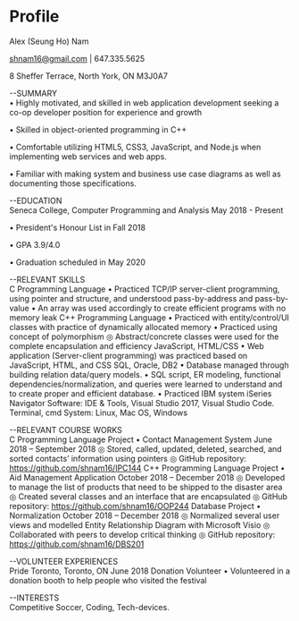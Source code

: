 # Profile

Alex (Seung Ho) Nam

shnam16@gmail.com | 647.335.5625

8 Sheffer Terrace, North York, ON M3J0A7

--SUMMARY                                                      
•	Highly motivated, and skilled in web application development seeking a co-op developer position for experience and growth

•	Skilled in object-oriented programming in C++

•	Comfortable utilizing HTML5, CSS3, JavaScript, and Node.js when implementing web services and web apps.

•	Familiar with making system and business use case diagrams as well as documenting those specifications.


--EDUCATION                                                        
Seneca College, Computer Programming and Analysis	            May 2018 - Present

•	President's Honour List in Fall 2018

•	GPA 3.9/4.0

•	Graduation scheduled in May 2020

--RELEVANT SKILLS                                                                         
C Programming Language
•	Practiced TCP/IP server-client programming, using pointer and structure, and understood pass-by-address and pass-by-value
•	An array was used accordingly to create efficient programs with no memory leak
C++ Programming Language
•	Practiced with entity/control/UI classes with practice of dynamically allocated memory
•	Practiced using concept of polymorphism
◎	Abstract/concrete classes were used for the complete encapsulation and efficiency
JavaScript, HTML/CSS
•	Web application (Server-client programming) was practiced based on JavaScript, HTML, and CSS
SQL, Oracle, DB2
•	Database managed through building relation data/query models.
•	SQL script, ER modeling, functional dependencies/normalization, and queries were learned to understand and to create proper and efficient database.
•	Practiced IBM system iSeries Navigator
Software: IDE & Tools, Visual Studio 2017, Visual Studio Code. Terminal, cmd
System: Linux, Mac OS, Windows

--RELEVANT COURSE WORKS                                                        
C Programming Language Project
•	Contact Management System                    June 2018 – September 2018
◎	Stored, called, updated, deleted, searched, and sorted contacts’ information using pointers
◎	GitHub repository: https://github.com/shnam16/IPC144
C++ Programming Language Project
•	Aid Management Application                 October 2018 – December 2018
◎	Developed to manage the list of products that need to be shipped to the disaster area
◎	Created several classes and an interface that are encapsulated
◎	GitHub repository: https://github.com/shnam16/OOP244
Database Project
•	Normalization                              October 2018 – December 2018
◎	Normalized several user views and modelled Entity Relationship Diagram with Microsoft Visio
◎	Collaborated with peers to develop critical thinking
◎	GitHub repository: https://github.com/shnam16/DBS201

--VOLUNTEER EXPERIENCES                                                        
Pride Toronto, Toronto, ON                                            June 2018
Donation Volunteer
•	Volunteered in a donation booth to help people who visited the festival

--INTERESTS                                                         
Competitive Soccer, Coding, Tech-devices.
